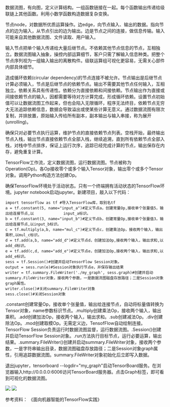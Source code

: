 数据流图，有向图，定义计算结构。一组函数链接在一起。每个函数输出传递给级联链上其他函数。利用小数学函数构造数据复杂变换。

节点node，对数据所优质运算操作。边edge，向节点输入、输出的数据。指向节点的边为输入，从节点引出的边为输出。边是节点之间的连接，做信息传输。输入可能来自其他数据流图、文件读取、用户输入。

输入节点把单个输入传递给大量后继节点。不依赖其他节点信息的节点，互相独立。数据流图输入抽象，操控内部运算细节，客户只需了解输入信息种类。把整个节点序列视为一组输入输出的离散构件。级联运算组可视化更容易，无需关心部件内部具体细节。

造成循环依赖(circular dependency)的节点连接不被允许。节点输出是后继节点计算必须输入，节点是后继节点的依赖节点。输出不需要其他节点任何输入，互相独立。依赖关系具有传递性。依赖分为直接依赖和间接依赖。节点输出作为直接或间接依赖节点的输入，因都需要等待对方计算完成，形成循环依赖。设置节点初始值可以让数据流图工作起来，但也会陷入无限循环，程序无法终目，依赖节点无穷大无法追踪依赖信息，数据会导致溢出或使某些计算无意义。通过数据流图有限次复制，并排放置，原始输入传给所有副本，副本输出与输入串接，称为展开(unrolling)。

确保只对必要节点执行运算，维护节点的直接依赖节点列表。空栈开始，最终输出节点入栈，输出节点直接依赖节点全部入栈，继续追溯，直到所有依赖节点全部入栈，对栈中节点排序，保证上运行次序，追踪已经完成计算的节点，输出保存在内存，避免重复计算。

TensorFlow工作流，定义数据流图，运行数据流图。节点被称为Operation(Op)。各Op接收零个或多个输入Tensor对象，输出零个或多个Tensor对象。调用Python构造方法创建Op。

确保TensorFlow环境处于活动状态。只有一个终端拥有活动状态的TensorFlow环境。jupyter notebook启动jupyter。新建项目，敲入以下代码：

    import tensorflow as tf #导入TensorFlow库，取别名tf
    a = tf.constant(5, name="input_a")#定义节点a，创建常量Op,接收单个张量值5，输出给连接节点,以             input_a标识。
    b = tf.constant(3, name="input_b")#定义节点b，创建常量Op,接收单个张量值3，输出给连接节点,以input_b标识。
    c = tf.multiply(a,b, name="mul_c")#定义节点c，创建乘法Op，接收两个输入，输出乘积,以mul_c标识。
    d = tf.add(a,b, name="add_d")#定义节点d，创建加法Op,接收两个输入，输出求和,以add_d标识。
    e = tf.add(c,d, name="add_e")#定义节点e，创建加法Op,接收两个输入，输出求和,以add_e标识。
    sess = tf.Session()#创建并启动TensorFlow Session对象。
    output = sess.run(e)#Session对象执行节点e，并保存输出结果
    writer = tf.summary.FileWriter('./my_graph', sess.graph)#创建并启动summary.FileWriter对象，接收两个参数，一是数据流图磁盘存放路径；二是Session对象graph属性。
    writer.close()#关闭summary.FileWriter对象
    sess.close()#关闭Session对象

.constant创建常量Op，接收单个张量值，输出给连接节点，自动将标量值转换为Tensor对象，name参数标识节点。.multiply创建乘法Op，接收两个输入，输出乘积。.add创建加法Op，接收两个输入，输出求和。.sub创建减法Op。.div创建除法Op。.mod创建取模Op。无需定义边，TensofFlow自动绘制连接。TensorFlow Session负责运行时数据流图监督，运行数据流图。.Session()创建并启动TensorFlow Session对象。.run方法执行目标节点，运行必要运算，输出结果。.summary.FileWriter()创建并启动summary.FileWriter对象，接收两个参数，一是字符串输出目录，数据流图磁盘存放路径；二是Session对象graph属性，引用追踪数据流图。summary.FileWriter对象初始化后立即写入数据。

退出jupyter，tensorboard --logdir="my_graph"启动TensorBoard服务。在浏览器输入http://0.0.0.0:6006访问TensorBoard服务器。点击Graph标签，即可看到可视化的数据流图。

![](http://upload-images.jianshu.io/upload_images/80690-c3b745f5d1ac9ceb?imageMogr2/auto-orient/strip%7CimageView2/2/w/1240)
![](http://upload-images.jianshu.io/upload_images/80690-925d8b2dc1aabcf5?imageMogr2/auto-orient/strip%7CimageView2/2/w/1240)

参考资料：
《面向机器智能的TensorFlow实践》


